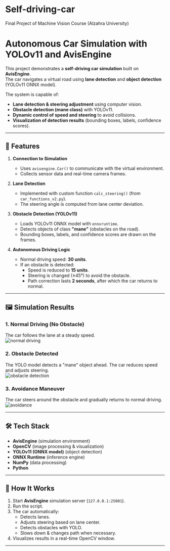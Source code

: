 # Self-driving-car
Final Project of Machine Vision Course (Alzahra University)

# Autonomous Car Simulation with YOLOv11 and AvisEngine  

This project demonstrates a **self-driving car simulation** built on **AvisEngine**.  
The car navigates a virtual road using **lane detection** and **object detection** (YOLOv11 ONNX model).  

The system is capable of:  
- **Lane detection & steering adjustment** using computer vision.  
- **Obstacle detection (mane class)** with YOLOv11.  
- **Dynamic control of speed and steering** to avoid collisions.  
- **Visualization of detection results** (bounding boxes, labels, confidence scores).  

---

## 🚗 Features  

1. **Connection to Simulation**  
   - Uses `avisengine.Car()` to communicate with the virtual environment.  
   - Collects sensor data and real-time camera frames.  

2. **Lane Detection**  
   - Implemented with custom function `calc_steering()` (from `car_functions_v2.py`).  
   - The steering angle is computed from lane center deviation.  

3. **Obstacle Detection (YOLOv11)**  
   - Loads YOLOv11 ONNX model with `onnxruntime`.  
   - Detects objects of class **"mane"** (obstacles on the road).  
   - Bounding boxes, labels, and confidence scores are drawn on the frames.  

4. **Autonomous Driving Logic**  
   - Normal driving speed: **30 units**.  
   - If an obstacle is detected:  
     - Speed is reduced to **15 units**.  
     - Steering is changed (±45°) to avoid the obstacle.  
     - Path correction lasts **2 seconds**, after which the car returns to normal.  

---

## 🖼️ Simulation Results  

### 1. Normal Driving (No Obstacle)  
The car follows the lane at a steady speed.  
![normal driving](6194bdaf-8821-4235-8849-a8fc8af602f9.png)  

### 2. Obstacle Detected  
The YOLO model detects a "mane" object ahead. The car reduces speed and adjusts steering.  
![obstacle detection](6194bdaf-8821-4235-8849-a8fc8af602f9.png)  

### 3. Avoidance Maneuver  
The car steers around the obstacle and gradually returns to normal driving.  
![avoidance](6194bdaf-8821-4235-8849-a8fc8af602f9.png)  

---

## 🛠️ Tech Stack  

- **AvisEngine** (simulation environment)  
- **OpenCV** (image processing & visualization)  
- **YOLOv11 (ONNX model)** (object detection)  
- **ONNX Runtime** (inference engine)  
- **NumPy** (data processing)  
- **Python**  

---

## 🚀 How It Works  

1. Start **AvisEngine** simulation server (`127.0.0.1:25001`).  
2. Run the script.  
3. The car automatically:  
   - Detects lanes.  
   - Adjusts steering based on lane center.  
   - Detects obstacles with YOLO.  
   - Slows down & changes path when necessary.  
4. Visualizes results in a real-time OpenCV window.  

---
